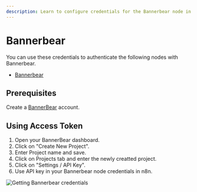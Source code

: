 ```yaml
---
description: Learn to configure credentials for the Bannerbear node in n8n
---
```


# Bannerbear

You can use these credentials to authenticate the following nodes with Bannerbear.
- [Bannerbear](../../nodes-library/nodes/Bannerbear/README.md)


## Prerequisites

Create a [BannerBear](https://www.BannerBear.com/) account.

## Using Access Token

1. Open your BannerBear dashboard.
2. Click on "Create New Project".
3. Enter Project name and save.
4. Click on Projects tab and enter the newly creatted project.
5. Click on "Settings / API Key".
6. Use API key in your Bannerbear node credentials in n8n.


![Getting Bannerbear credentials](./using-access-token.gif)
